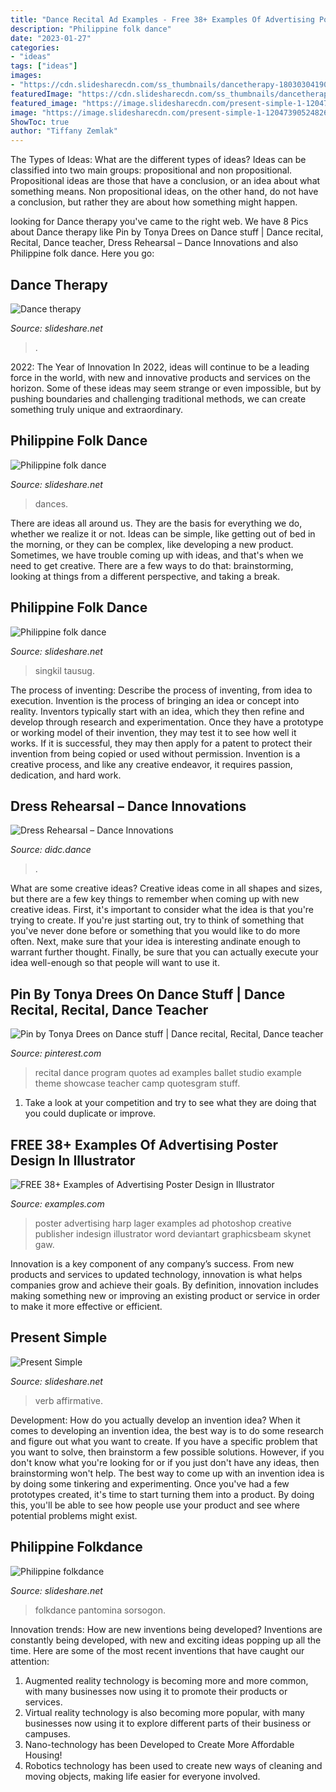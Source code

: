 ```yaml
---
title: "Dance Recital Ad Examples - Free 38+ Examples Of Advertising Poster Design In Illustrator"
description: "Philippine folk dance"
date: "2023-01-27"
categories:
- "ideas"
tags: ["ideas"]
images:
- "https://cdn.slidesharecdn.com/ss_thumbnails/dancetherapy-180303041909-thumbnail-4.jpg?cb=1520050818"
featuredImage: "https://cdn.slidesharecdn.com/ss_thumbnails/dancetherapy-180303041909-thumbnail-4.jpg?cb=1520050818"
featured_image: "https://image.slidesharecdn.com/present-simple-1-120473905248267-2/95/present-simple-2-728.jpg?cb=1204710252"
image: "https://image.slidesharecdn.com/present-simple-1-120473905248267-2/95/present-simple-2-728.jpg?cb=1204710252"
ShowToc: true
author: "Tiffany Zemlak"
---
```



The Types of Ideas: What are the different types of ideas?
Ideas can be classified into two main groups: propositional and non propositional. Propositional ideas are those that have a conclusion, or an idea about what something means. Non propositional ideas, on the other hand, do not have a conclusion, but rather they are about how something might happen.

	

		
looking for Dance therapy you've came to the right web. We have 8 Pics about Dance therapy like Pin by Tonya Drees on Dance stuff | Dance recital, Recital, Dance teacher, Dress Rehearsal – Dance Innovations and also Philippine folk dance. Here you go:
		
    
## Dance Therapy

<img loading=lazy src="https://cdn.slidesharecdn.com/ss_thumbnails/dancetherapy-180303041909-thumbnail-4.jpg?cb=1520050818" onerror="this.onerror=null;this.src='https://tse3.mm.bing.net/th?id=OIP.oH0hCYJ558q-07YVrHHwnAHaEK&amp;pid=15.1';" alt="Dance therapy">

_Source: slideshare.net_

>. 

	

2022: The Year of Innovation
In 2022, ideas will continue to be a leading force in the world, with new and innovative products and services on the horizon. Some of these ideas may seem strange or even impossible, but by pushing boundaries and challenging traditional methods, we can create something truly unique and extraordinary.

    
## Philippine Folk Dance

<img loading=lazy src="https://image.slidesharecdn.com/philippinefolkdance-141117063229-conversion-gate01/95/philippine-folk-dance-10-638.jpg?cb=1416205997" onerror="this.onerror=null;this.src='https://tse4.mm.bing.net/th?id=OIP.g9g2X8XAsPcJLVMwiTwaOAHaFj&amp;pid=15.1';" alt="Philippine folk dance">

_Source: slideshare.net_

>dances. 

	

There are ideas all around us. They are the basis for everything we do, whether we realize it or not. Ideas can be simple, like getting out of bed in the morning, or they can be complex, like developing a new product. Sometimes, we have trouble coming up with ideas, and that's when we need to get creative. There are a few ways to do that: brainstorming, looking at things from a different perspective, and taking a break.

    
## Philippine Folk Dance

<img loading=lazy src="https://image.slidesharecdn.com/philippinefolkdance-141117063229-conversion-gate01/95/philippine-folk-dance-11-638.jpg?cb=1416205997" onerror="this.onerror=null;this.src='https://tse3.mm.bing.net/th?id=OIP.r2LmFElfeFn_UFsOxzn_oAHaFj&amp;pid=15.1';" alt="Philippine folk dance">

_Source: slideshare.net_

>singkil tausug. 

	

The process of inventing: Describe the process of inventing, from idea to execution.
Invention is the process of bringing an idea or concept into reality. Inventors typically start with an idea, which they then refine and develop through research and experimentation. Once they have a prototype or working model of their invention, they may test it to see how well it works. If it is successful, they may then apply for a patent to protect their invention from being copied or used without permission. Invention is a creative process, and like any creative endeavor, it requires passion, dedication, and hard work.

    
## Dress Rehearsal – Dance Innovations

<img loading=lazy src="https://www.didc.dance/wp-content/uploads/2019/03/34688614_1999549476752759_2870347517457858560_o.jpg" onerror="this.onerror=null;this.src='https://tse3.mm.bing.net/th?id=OIP.Y0_9K-vnxCj2UXisC9eBIwHaE7&amp;pid=15.1';" alt="Dress Rehearsal – Dance Innovations">

_Source: didc.dance_

>. 

	

What are some creative ideas?
Creative ideas come in all shapes and sizes, but there are a few key things to remember when coming up with new creative ideas. First, it's important to consider what the idea is that you're trying to create. If you're just starting out, try to think of something that you've never done before or something that you would like to do more often. Next, make sure that your idea is interesting andinate enough to warrant further thought. Finally, be sure that you can actually execute your idea well-enough so that people will want to use it.

    
## Pin By Tonya Drees On Dance Stuff | Dance Recital, Recital, Dance Teacher

<img loading=lazy src="https://i.pinimg.com/originals/dd/48/7f/dd487f5cbcf111394fc77a6ebaf72c72.jpg" onerror="this.onerror=null;this.src='https://tse3.mm.bing.net/th?id=OIP.eapdOJHggbBXld69QYSJogHaE7&amp;pid=15.1';" alt="Pin by Tonya Drees on Dance stuff | Dance recital, Recital, Dance teacher">

_Source: pinterest.com_

>recital dance program quotes ad examples ballet studio example theme showcase teacher camp quotesgram stuff. 

	

1. Take a look at your competition and try to see what they are doing that you could duplicate or improve.

    
## FREE 38+ Examples Of Advertising Poster Design In Illustrator

<img loading=lazy src="https://images.examples.com/wp-content/uploads/2017/03/Free-Printable-Advertising-Poster.jpg" onerror="this.onerror=null;this.src='https://tse4.mm.bing.net/th?id=OIP.LrnSLEwXak7qG_5hguZJSQHaFR&amp;pid=15.1';" alt="FREE 38+ Examples of Advertising Poster Design in Illustrator">

_Source: examples.com_

>poster advertising harp lager examples ad photoshop creative publisher indesign illustrator word deviantart graphicsbeam skynet gaw. 

	

Innovation is a key component of any company’s success. From new products and services to updated technology, innovation is what helps companies grow and achieve their goals. By definition, innovation includes making something new or improving an existing product or service in order to make it more effective or efficient.

    
## Present Simple

<img loading=lazy src="https://image.slidesharecdn.com/present-simple-1-120473905248267-2/95/present-simple-2-728.jpg?cb=1204710252" onerror="this.onerror=null;this.src='https://tse2.mm.bing.net/th?id=OIP.OZasI43yBCuwdRtj19r_CgHaFu&amp;pid=15.1';" alt="Present Simple">

_Source: slideshare.net_

>verb affirmative. 

	

Development: How do you actually develop an invention idea?
When it comes to developing an invention idea, the best way is to do some research and figure out what you want to create. If you have a specific problem that you want to solve, then brainstorm a few possible solutions. However, if you don't know what you're looking for or if you just don't have any ideas, then brainstorming won't help. The best way to come up with an invention idea is by doing some tinkering and experimenting. Once you've had a few prototypes created, it's time to start turning them into a product. By doing this, you'll be able to see how people use your product and see where potential problems might exist.

    
## Philippine Folkdance

<img loading=lazy src="https://image.slidesharecdn.com/philippinefolkdance-141117063229-conversion-gate01-151016091709-lva1-app6892/95/philippine-folkdance-16-638.jpg?cb=1444987259" onerror="this.onerror=null;this.src='https://tse1.mm.bing.net/th?id=OIP.FNb_WKL8Hp11YSCrTkveKAHaFj&amp;pid=15.1';" alt="Philippine folkdance">

_Source: slideshare.net_

>folkdance pantomina sorsogon. 

	

Innovation trends: How are new inventions being developed?
Inventions are constantly being developed, with new and exciting ideas popping up all the time. Here are some of the most recent inventions that have caught our attention:
1. Augmented reality technology is becoming more and more common, with many businesses now using it to promote their products or services.
2. Virtual reality technology is also becoming more popular, with many businesses now using it to explore different parts of their business or campuses.
3. Nano-technology has been Developed to Create More Affordable Housing!
4. Robotics technology has been used to create new ways of cleaning and moving objects, making life easier for everyone involved.

